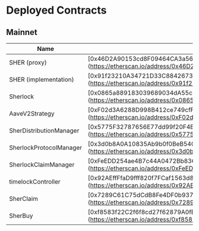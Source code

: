 # Deployed Contracts

## Mainnet

| Name                    | Address                                                                                                                |
| ----------------------- | ---------------------------------------------------------------------------------------------------------------------- |
| SHER (proxy)            | [0x46D2A90153cd8F09464CA3a5605B6BBeC9C2fF01] (https://etherscan.io/address/0x46D2A90153cd8F09464CA3a5605B6BBeC9C2fF01) |
| SHER (implementation)   | [0x91f23210A34721D33C8842673f2Ba20146b8C70f] (https://etherscan.io/address/0x91f23210A34721D33C8842673f2Ba20146b8C70f) |
| Sherlock                | [0x0865a889183039689034dA55c1Fd12aF5083eabF] (https://etherscan.io/address/0x0865a889183039689034dA55c1Fd12aF5083eabF) |
| AaveV2Strategy          | [0xF02d3A6288D998B412ce749cfF244c8ef799f582] (https://etherscan.io/address/0xF02d3A6288D998B412ce749cfF244c8ef799f582) |
| SherDistributionManager | [0x5775F32787656E77dd99f20F4E478DdC85fdB31b] (https://etherscan.io/address/0x5775F32787656E77dd99f20F4E478DdC85fdB31b) |
| SherlockProtocolManager | [0x3d0b8A0A10835Ab9b0f0BeB54C5400B8aAcaa1D3] (https://etherscan.io/address/0x3d0b8A0A10835Ab9b0f0BeB54C5400B8aAcaa1D3) |
| SherlockClaimManager    | [0xFeEDD254ae4B7c44A0472Bb836b813Ce4625Eb84] (https://etherscan.io/address/0xFeEDD254ae4B7c44A0472Bb836b813Ce4625Eb84) |
| timelockController      | [0x92AEffFfaD9fff820f7FCaf1563d8467aFe358c4] (https://etherscan.io/address/0x92AEffFfaD9fff820f7FCaf1563d8467aFe358c4) |
| SherClaim               | [0x7289C61C75dCdB8Fe4DF0b937c08c9c40902BDd3] (https://etherscan.io/address/0x7289C61C75dCdB8Fe4DF0b937c08c9c40902BDd3) |
| SherBuy                 | [0xf8583f22C2f6f8cd27f62879A0fB4319bce262a6] (https://etherscan.io/address/0xf8583f22C2f6f8cd27f62879A0fB4319bce262a6) |
